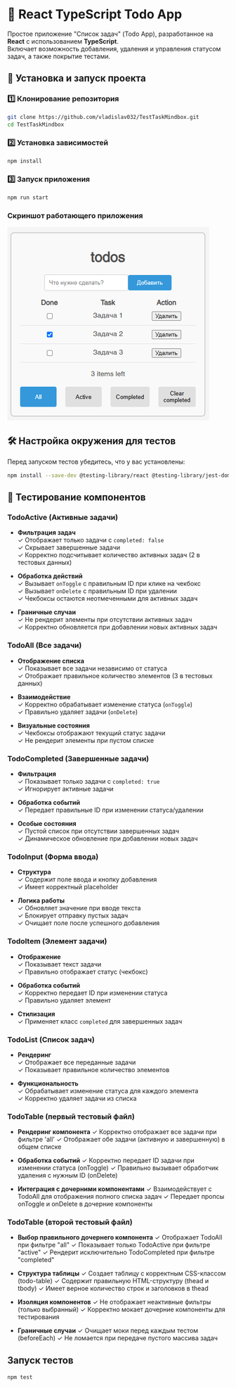# 📝 React TypeScript Todo App

Простое приложение "Список задач" (Todo App), разработанное на **React** с использованием **TypeScript**.  
Включает возможность добавления, удаления и управления статусом задач, а также покрытие тестами.

## 🚀 Установка и запуск проекта

### 1️⃣ Клонирование репозитория
```bash
git clone https://github.com/vladislav032/TestTaskMindbox.git
cd TestTaskMindbox
```
### 2️⃣ Установка зависимостей
```bash
npm install
```
### 3️⃣ Запуск приложения
```bash
npm run start
```

### Скриншот работающего приложения
![Скриншот Todo-приложения](public/images/ТестовоеПриложениеTodo.png)

## 🛠 Настройка окружения для тестов

Перед запуском тестов убедитесь, что у вас установлены:

```bash
npm install --save-dev @testing-library/react @testing-library/jest-dom @testing-library/user-event jest @types/jest
```
## 🧪 Тестирование компонентов
### TodoActive (Активные задачи)
- **Фильтрация задач**  
  ✓ Отображает только задачи с `completed: false`  
  ✓ Скрывает завершенные задачи  
  ✓ Корректно подсчитывает количество активных задач (2 в тестовых данных)

- **Обработка действий**  
  ✓ Вызывает `onToggle` с правильным ID при клике на чекбокс  
  ✓ Вызывает `onDelete` с правильным ID при удалении  
  ✓ Чекбоксы остаются неотмеченными для активных задач  

- **Граничные случаи**  
  ✓ Не рендерит элементы при отсутствии активных задач  
  ✓ Корректно обновляется при добавлении новых активных задач  

### TodoAll (Все задачи)
- **Отображение списка**  
  ✓ Показывает все задачи независимо от статуса  
  ✓ Отображает правильное количество элементов (3 в тестовых данных)  

- **Взаимодействие**  
  ✓ Корректно обрабатывает изменение статуса (`onToggle`)  
  ✓ Правильно удаляет задачи (`onDelete`)  

- **Визуальные состояния**  
  ✓ Чекбоксы отображают текущий статус задачи  
  ✓ Не рендерит элементы при пустом списке  

### TodoCompleted (Завершенные задачи)
- **Фильтрация**  
  ✓ Показывает только задачи с `completed: true`  
  ✓ Игнорирует активные задачи  

- **Обработка событий**  
  ✓ Передает правильные ID при изменении статуса/удалении  

- **Особые состояния**  
  ✓ Пустой список при отсутствии завершенных задач  
  ✓ Динамическое обновление при добавлении новых задач  

### TodoInput (Форма ввода)
- **Структура**  
  ✓ Содержит поле ввода и кнопку добавления  
  ✓ Имеет корректный placeholder  

- **Логика работы**  
  ✓ Обновляет значение при вводе текста  
  ✓ Блокирует отправку пустых задач  
  ✓ Очищает поле после успешного добавления  

### TodoItem (Элемент задачи)
- **Отображение**  
  ✓ Показывает текст задачи  
  ✓ Правильно отображает статус (чекбокс)  

- **Обработка событий**  
  ✓ Корректно передает ID при изменении статуса  
  ✓ Правильно удаляет элемент  

- **Стилизация**  
  ✓ Применяет класс `completed` для завершенных задач  

### TodoList (Список задач)
- **Рендеринг**  
  ✓ Отображает все переданные задачи  
  ✓ Показывает правильное количество элементов  

- **Функциональность**  
  ✓ Обрабатывает изменение статуса для каждого элемента  
  ✓ Корректно удаляет задачи из списка  

### TodoTable (первый тестовый файл)
- **Рендеринг компонента**
  ✓ Корректно отображает все задачи при фильтре 'all'
  ✓ Отображает обе задачи (активную и завершенную) в общем списке

- **Обработка событий**
  ✓ Корректно передает ID задачи при изменении статуса (onToggle)
  ✓ Правильно вызывает обработчик удаления с нужным ID (onDelete)

- **Интеграция с дочерними компонентами**
  ✓ Взаимодействует с TodoAll для отображения полного списка задач
  ✓ Передает пропсы onToggle и onDelete в дочерние компоненты

### TodoTable (второй тестовый файл)
- **Выбор правильного дочернего компонента**
  ✓ Отображает TodoAll при фильтре "all"
  ✓ Показывает только TodoActive при фильтре "active"
  ✓ Рендерит исключительно TodoCompleted при фильтре "completed"

- **Структура таблицы**
  ✓ Создает таблицу с корректным CSS-классом (todo-table)
  ✓ Содержит правильную HTML-структуру (thead и tbody)
  ✓ Имеет верное количество строк и заголовков в thead

- **Изоляция компонентов**
  ✓ Не отображает неактивные фильтры (только выбранный)
  ✓ Корректно мокает дочерние компоненты для тестирования

- **Граничные случаи**
  ✓ Очищает моки перед каждым тестом (beforeEach)
  ✓ Не ломается при передаче пустого массива задач

## Запуск тестов
```bash
npm test
```